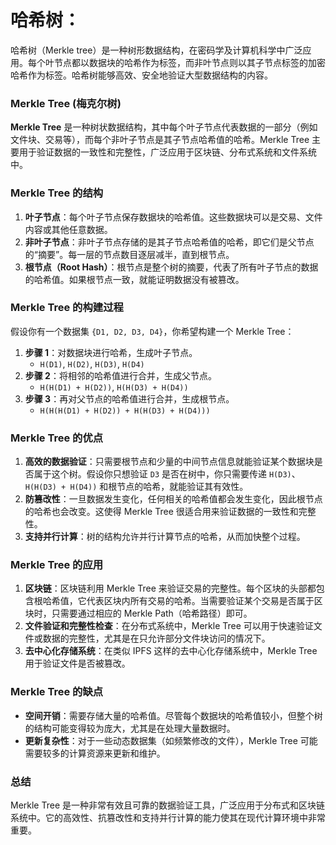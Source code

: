 # 哈希树：

哈希树（Merkle tree）是一种树形数据结构，在密码学及计算机科学中广泛应用。每个叶节点都以数据块的哈希作为标签，而非叶节点则以其子节点标签的加密哈希作为标签。哈希树能够高效、安全地验证大型数据结构的内容。

### Merkle Tree (梅克尔树)

**Merkle Tree** 是一种树状数据结构，其中每个叶子节点代表数据的一部分（例如文件块、交易等），而每个非叶子节点是其子节点哈希值的哈希。Merkle Tree 主要用于验证数据的一致性和完整性，广泛应用于区块链、分布式系统和文件系统中。

### Merkle Tree 的结构

1. **叶子节点**：每个叶子节点保存数据块的哈希值。这些数据块可以是交易、文件内容或其他任意数据。
2. **非叶子节点**：非叶子节点存储的是其子节点哈希值的哈希，即它们是父节点的“摘要”。每一层的节点数目逐层减半，直到根节点。
3. **根节点（Root Hash）**：根节点是整个树的摘要，代表了所有叶子节点的数据的哈希值。如果根节点一致，就能证明数据没有被篡改。

### Merkle Tree 的构建过程

假设你有一个数据集 `{D1, D2, D3, D4}`，你希望构建一个 Merkle Tree：

1. **步骤 1**：对数据块进行哈希，生成叶子节点。
   - `H(D1)`, `H(D2)`, `H(D3)`, `H(D4)`
2. **步骤 2**：将相邻的哈希值进行合并，生成父节点。
   - `H(H(D1) + H(D2))`, `H(H(D3) + H(D4))`
3. **步骤 3**：再对父节点的哈希值进行合并，生成根节点。
   - `H(H(H(D1) + H(D2)) + H(H(D3) + H(D4)))`

### Merkle Tree 的优点

1. **高效的数据验证**：只需要根节点和少量的中间节点信息就能验证某个数据块是否属于这个树。假设你只想验证 `D3` 是否在树中，你只需要传递 `H(D3)`、`H(H(D3) + H(D4))` 和根节点的哈希，就能验证其有效性。
2. **防篡改性**：一旦数据发生变化，任何相关的哈希值都会发生变化，因此根节点的哈希也会改变。这使得 Merkle Tree 很适合用来验证数据的一致性和完整性。
3. **支持并行计算**：树的结构允许并行计算节点的哈希，从而加快整个过程。

### Merkle Tree 的应用

1. **区块链**：区块链利用 Merkle Tree 来验证交易的完整性。每个区块的头部都包含根哈希值，它代表区块内所有交易的哈希。当需要验证某个交易是否属于区块时，只需要通过相应的 Merkle Path（哈希路径）即可。
2. **文件验证和完整性检查**：在分布式系统中，Merkle Tree 可以用于快速验证文件或数据的完整性，尤其是在只允许部分文件块访问的情况下。
3. **去中心化存储系统**：在类似 IPFS 这样的去中心化存储系统中，Merkle Tree 用于验证文件是否被篡改。

### Merkle Tree 的缺点

- **空间开销**：需要存储大量的哈希值。尽管每个数据块的哈希值较小，但整个树的结构可能变得较为庞大，尤其是在处理大量数据时。
- **更新复杂性**：对于一些动态数据集（如频繁修改的文件），Merkle Tree 可能需要较多的计算资源来更新和维护。

### 总结

Merkle Tree 是一种非常有效且可靠的数据验证工具，广泛应用于分布式和区块链系统中。它的高效性、抗篡改性和支持并行计算的能力使其在现代计算环境中非常重要。
